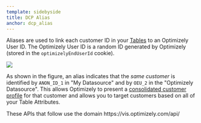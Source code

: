 ```yaml
---
template: sidebyside
title: DCP Alias
anchor: dcp_alias
---
```


Aliases are used to link each customer ID in your [Tables](#dcp_tables) to an
Optimizely User ID.  The Optimizely User ID is a random ID generated by Optimizely (stored in the `optimizelyEndUserId` cookie).

<img src="/assets/img/dcp/alias.png">

As shown in the figure, an alias indicates that the *same customer* is identified by `ANON_ID_1` in "My Datasource" and
by `OEU_2` in the "Optimizely Datasource".  This allows Optimizely to present a
[consolidated customer profile](#consolidated-profile)
for that customer and allows you to target customers based on all of your Table Attributes.

<div class="attention attention--warning push--bottom">
These APIs that follow use the domain https://vis.optimizely.com/api/
</div>

